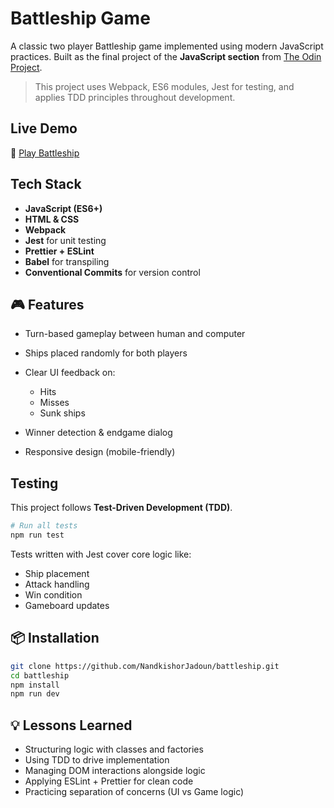 
# Battleship Game

A classic two player Battleship game implemented using modern JavaScript practices. Built as the final project of the **JavaScript section** from [The Odin Project](https://www.theodinproject.com/).

> This project uses Webpack, ES6 modules, Jest for testing, and applies TDD principles throughout development.

## Live Demo

🔗 [Play Battleship](https://nandkishorjadoun.github.io/battleship/)

## Tech Stack

* **JavaScript (ES6+)**
* **HTML & CSS**
* **Webpack**
* **Jest** for unit testing
* **Prettier + ESLint**
* **Babel** for transpiling
* **Conventional Commits** for version control

## 🎮 Features

* Turn-based gameplay between human and computer
* Ships placed randomly for both players
* Clear UI feedback on:

  * Hits
  * Misses
  * Sunk ships
* Winner detection & endgame dialog
* Responsive design (mobile-friendly)

## Testing

This project follows **Test-Driven Development (TDD)**.

```bash
# Run all tests
npm run test
```

Tests written with Jest cover core logic like:

* Ship placement
* Attack handling
* Win condition
* Gameboard updates

## 📦 Installation

```bash
git clone https://github.com/NandkishorJadoun/battleship.git
cd battleship
npm install
npm run dev
```

## 💡 Lessons Learned

* Structuring logic with classes and factories
* Using TDD to drive implementation
* Managing DOM interactions alongside logic
* Applying ESLint + Prettier for clean code
* Practicing separation of concerns (UI vs Game logic)
